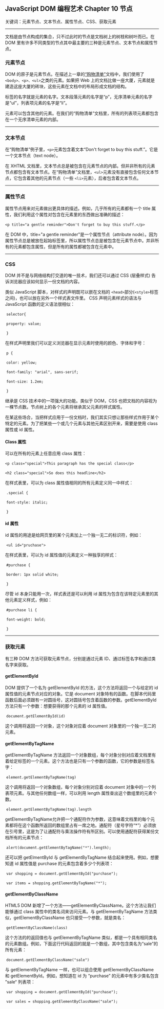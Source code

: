 ## JavaScript DOM 编程艺术 Chapter 10 节点

关键词：元素节点、文本节点、属性节点、CSS、获取元素

---

文档是由节点构成的集合，只不过此时的节点是文档树上的树枝和树叶而已。在 DOM 里有许多不同类型的节点其中最主要的三种是元素节点、文本节点和属性节点。

### 元素节点

DOM 的原子是元素节点。在描述上一章的[“购物清单”](https://github.com/Virgil0113/JavaScript-Foundation-Notes/blob/master/JavaScriptDomCode/Demo1/demo1.html)文档中，我们使用了 `<body>、<p>、<ul>`之类的元素。如果把 Web 上的文档比做一座大厦，元素就是建造这座大厦的砖块，这些元素在文档中的布局形成文档的结构。

标签的名字就是元素的名字。文本段落元素的名字是“p”，无序清单元素的名字是“ul”，列表项元素的名字是“li”。

元素可以包含其他的元素。在我们的“购物清单”文档里，所有的列表项元素都包含在一个无序清单元素的内部。

---

### 文本节点

在“购物清单”例子里，`<p>`元素包含着文本“Don't forget to buy this stuff.”。它是一个文本节点（text node）。

在 XHTML 文档里，文本节点总是被包含在元素节点的内部。但并非所有的元素节点都包含有文本节点。在“购物清单”文档里，`<ul>`元素没有直接包含任何文本节点，它包含着其他的元素节点（一些 `<li>`元素），后者包含着文本节点。

---

### 属性节点

属性节点用来对元素做出更具体的描述。例如，几乎所有的元素都有一个 title 属性，我们利用这个属性对包含在元素里的东西做出准确的描述：

​               `<p title="a gentle reminder">Don't forget to buy this stuff.</p>`

在 DOM 中，title="a gentle reminder"是一个属性节点（attribute node）。因为属性节点总是被放在起始标签里，所以属性节点总是被包含在元素节点中。并非所有的元素都包含属性，但是所有的属性都被包含在元素中。

---

### CSS 

DOM 并不是与网络结构打交道的唯一技术，我们还可以通过 CSS (层叠样式) 告诉浏览器应该如何显示一份文档的内容。

类似 JavaScript 脚本，对样式的声明既可以嵌在文档的 `<head>`部分(`<style>`标签之间)，也可以放在另外一个样式表文件里。 CSS 声明元素样式的语法与 JavaScript 函数的定义语法很相似：

​               `selector{`

​                    `property: value;`

​               `}`

在样式声明里我们可以定义浏览器在显示元素时使用的颜色、字体和字号：

​                `p {`

​                     `color: yellow;`

​                     `font-family: "arial", sans-serif;`

​                     `font-size: 1.2em;`

​                `}`

继承是 CSS 技术中的一项强大的功能。类似于 DOM，CSS 也把文档的内容视为一棵节点数。节点树上的各个元素将继承其父元素的样式属性。

在某这些场合，当把样式应用于一份文档时，我们其实只想让那些样式作用于某个特定的元素。为了把某些一个或几个元素与其他元素区别开来，需要是使用 class 属性或 id 属性。

#### Class 属性

可以在所有的元素上任意应用 class 属性：

​                  `<p class="special">This paragraph has the special class</p>`

​                  `<h2 class="special">So does this headline</h2>`

 在样式表里，可以为 class 属性值相同的所有元素定义同一中样式：

​                  `.special {`

​                     `font-style: italic;`

​                  `}`

#### id 属性

id 属性的用途是给网页里的某个元素加上一个独一无二的标识符，例如：

​                   `<ul id="pruchase">`

在样式表里，可以为 id 属性值的元素定义一种独享的样式：

​                   `#purchase {`

​                        `border: 1px solid white;`

​                   `}`

尽管 id 本身只能用一次，样式表还是可以利用 id 属性为包含在该特定元素里的其他元素定义样式，例如：

​                    `#purchase li {`

​                         `font-weight: bold;`

​                    `}`

---

### 获取元素

有三种 DOM 方法可获取元素节点，分别是通过元素 ID、通过标签名字和通过类名字来获取。

#### getElementById

DOM 提供了一个名为 getElementById 的方法，这个方法将返回一个与给定的 id 属性值的元素节点对应的对象。它是 document 对象特有的函数。在脚本代码里函数后面必须跟有一对圆括号，这对圆括号包含着函数的参数。getElementById 方法只有一个参数：想要获得的那个元素的 id 属性值。

​                     `document.getElementById(id)`

这个调用将返回一个对象，这个对象对应着 document 对象里的一个独一无二的元素。

#### getElementByTagName

getElementByTagName 方法返回一个对象数组，每个对象分别对应着文档里有着给定标签的一个元素。这个方法也是只有一个参数的函数，它的参数是标签名字：

​                      `element.getElementByTagName(tag)`

这个调用将返回一个对象数组，每个对象分别对应着 document 对象中的一个列表项元素。与其他任何数组一样，可以利用 length 属性查出这个数组里的元素个数。

​                      `element.getElementByTagName(tag).length`

getElementByTagName允许把一个通配符作为参数，这意味着文档里的每个元素都将在这个函数所返回的数组里占有一席之地。通配符（星号字符“*”）必须放在引号里，这是为了让通配符与乘法操作符有所区别。可以使用通配符获得某份文档所有的元素节点：

​                       `alert(document.getElementByTagName("*").length);`

还可以把 getElmentById 与 getElementByTagName 结合起来使用。例如，想要知道 id 属性值是 purchase 的元素包含着多少个列表项：

​                       `var shopping = document.getElementById("purchase");`

​                       `var items = shopping.getElementByTagName("*");`

#### getElementByClassName

HTML5 DOM 新增了一个方法——getElementByClassName。这个方法让我们能够通过 class 属性中的类名词来访问元素。与 getElementByTagName 方法类似，getElementByClassName 也只接受一个参数，就是类名：

​                          `getElementByClassName(class)`

这个方法的的返回值也与 getElementByTagName 类似，都是一个具有相同类名的元素数组。例如，下面这行代码返回的就是一个数组，其中包含类名为“sale”的所有元素：

​                           `document.getElementByClassName("sale")`

与 getElementByTagName 一样，也可以组合使用 getElementByClassName 和 getElementById。例如，想知道在 id 为 “purchase” 的元素中有多少类名包含 ”sale“ 列表项：

​                           `var shopping = document.getElementById("purchase");`

​                           `var sales = shopping.getElementByClassName("sale");`

